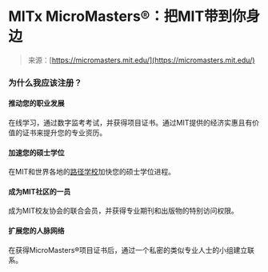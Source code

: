 <!--yml

类别：未分类

日期：2024年05月27日 14:48:01

-->

# MITx MicroMasters®：把MIT带到你身边

> 来源：[https://micromasters.mit.edu/](https://micromasters.mit.edu/)

### 为什么我应该注册？

#### 推动您的职业发展

在线学习，通过数字监考考试，并获得项目证书。通过MIT提供的经济实惠且有价值的证书来提升您的专业资历。

#### 加速您的硕士学位

在MIT和世界各地的[路径学校](/pathways-graduate-programs/)加快您的硕士学位进程。

#### 成为MIT社区的一员

成为MIT校友协会的联合会员，并获得专业期刊和出版物的特别访问权限。

#### 扩展您的人脉网络

在获得MicroMasters®项目证书后，通过一个私密的类似专业人士的小组建立联系。
